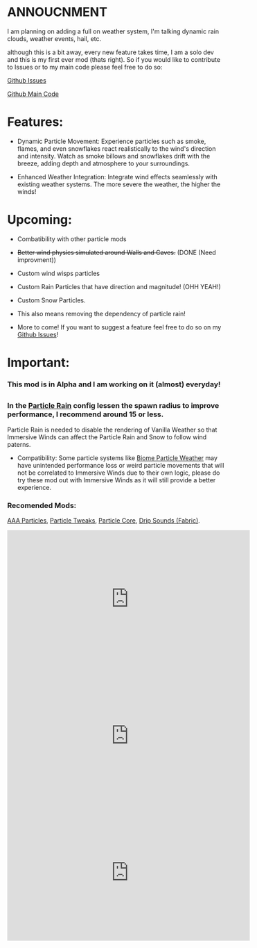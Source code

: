 # ANNOUCNMENT
I am planning on adding a full on weather system, I'm talking dynamic rain clouds, weather events, hail, etc.

although this is a bit away, every new feature takes time, I am a solo dev and this is my first ever mod (thats right). So if you would like to contribute to Issues or to my main code please feel free to do so:

[Github Issues](https://github.com/wVibzz/ImmersiveWinds/issues)

[Github Main Code](https://github.com/wVibzz/ImmersiveWinds)

# Features:

- Dynamic Particle Movement: Experience particles such as smoke, flames, and even snowflakes react realistically to the wind's direction and intensity. Watch as smoke billows and snowflakes drift with the breeze, adding depth and atmosphere to your surroundings.
  
- Enhanced Weather Integration: Integrate wind effects seamlessly with existing weather systems. The more severe the weather, the higher the winds!

# Upcoming:

- Combatibility with other particle mods
- ~~Better wind physics simulated around Walls and Caves.~~ (DONE (Need improvment))
- Custom wind wisps particles
- Custom Rain Particles that have direction and magnitude! (OHH YEAH!)
- Custom Snow Particles.
- This also means removing the dependency of particle rain!
  
- More to come! If you want to suggest a feature feel free to do so on my [Github Issues](https://github.com/wVibzz/ImmersiveWinds/issues)!

# Important:
### This mod is in Alpha and I am working on it (almost) everyday!
##
### **In the [Particle Rain](https://modrinth.com/mod/particle-rain) config lessen the spawn radius to improve performance, I recommend around 15 or less.**

Particle Rain is needed to disable the rendering of Vanilla Weather so that Immersive Winds can affect the Particle Rain and Snow to follow wind paterns.

- Compatibility: Some particle systems like [Biome Particle Weather](https://modrinth.com/mod/biome_particle_weather) may have unintended performance loss or weird particle movements that will not be correlated to Immersive Winds due to their own logic, please do try these mod out with Immersive Winds as it will still provide a better experience.

### Recomended Mods:
  [AAA Particles](https://modrinth.com/mod/aaa-particles), [Particle Tweaks](https://modrinth.com/mod/particle-tweaks), [Particle Core](https://modrinth.com/mod/particle-core), [Drip Sounds (Fabric)](https://modrinth.com/mod/dripsounds-fabric).

<iframe width="560" height="315" src="https://www.youtube-nocookie.com/embed/8HA4LRnziL8" title="YouTube video player" frameborder="0" allow="accelerometer; autoplay; clipboard-write; encrypted-media; gyroscope; picture-in-picture; web-share" allowfullscreen></iframe>

<iframe width="560" height="315" src="https://www.youtube-nocookie.com/embed/1JuKCmcKPUw" title="YouTube video player" frameborder="0" allow="accelerometer; autoplay; clipboard-write; encrypted-media; gyroscope; picture-in-picture; web-share" allowfullscreen></iframe>

<iframe width="560" height="315" src="https://www.youtube-nocookie.com/embed/6x4aMT7fXVM" title="YouTube video player" frameborder="0" allow="accelerometer; autoplay; clipboard-write; encrypted-media; gyroscope; picture-in-picture; web-share" allowfullscreen></iframe>
